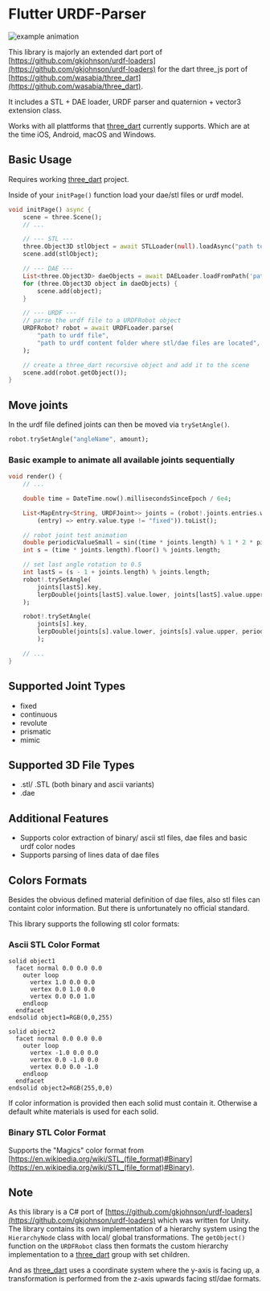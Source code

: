 # Flutter URDF-Parser

![example animation](data/animation.gif)


This library is majorly an extended dart port of [https://github.com/gkjohnson/urdf-loaders](https://github.com/gkjohnson/urdf-loaders) for the dart three_js port of [https://github.com/wasabia/three_dart](https://github.com/wasabia/three_dart).

It includes a STL + DAE loader, URDF parser and quaternion + vector3 extension class.

Works with all plattforms that [three_dart](https://github.com/wasabia/three_dart) currently supports. Which are at the time iOS, Android, macOS and Windows.

## Basic Usage
Requires working [three_dart](https://github.com/wasabia/three_dart) project.

Inside of your `initPage()` function load your dae/stl files or urdf model.

```dart
void initPage() async {
    scene = three.Scene();
    // ...

    // --- STL ---
    three.Object3D stlObject = await STLLoader(null).loadAsync("path to stl file");
    scene.add(stlObject);

    // --- DAE ---
    List<three.Object3D> daeObjects = await DAELoader.loadFromPath('path to dae file', []);
    for (three.Object3D object in daeObjects) {
        scene.add(object);
    }

    // --- URDF ---
    // parse the urdf file to a URDFRobot object
    URDFRobot? robot = await URDFLoader.parse(
        "path to urdf file",
        "path to urdf content folder where stl/dae files are located",
    );

    // create a three_dart recursive object and add it to the scene
    scene.add(robot.getObject());
}
```

## Move joints
In the urdf file defined joints can then be moved via `trySetAngle()`.
```dart
robot.trySetAngle("angleName", amount);
```

### Basic example to animate all available joints sequentially
```dart
void render() {
    // ...

    double time = DateTime.now().millisecondsSinceEpoch / 6e4;

    List<MapEntry<String, URDFJoint>> joints = (robot!.joints.entries.where(
        (entry) => entry.value.type != "fixed")).toList();

    // robot joint test animation
    double periodicValueSmall = sin((time * joints.length) % 1 * 2 * pi) / 2 + 0.5;
    int s = (time * joints.length).floor() % joints.length;

    // set last angle rotation to 0.5
    int lastS = (s - 1 + joints.length) % joints.length;
    robot!.trySetAngle(
        joints[lastS].key, 
        lerpDouble(joints[lastS].value.lower, joints[lastS].value.upper, 0.5)!,
    );

    robot!.trySetAngle(
        joints[s].key, 
        lerpDouble(joints[s].value.lower, joints[s].value.upper, periodicValueSmall)!,
        );

    // ...
}
```

## Supported Joint Types
 - fixed
 - continuous
 - revolute
 - prismatic
 - mimic

## Supported 3D File Types
 - .stl/ .STL (both binary and ascii variants)
 - .dae

## Additional Features
 - Supports color extraction of binary/ ascii stl files, dae files and basic urdf color nodes
 - Supports parsing of lines data of dae files

## Colors Formats
Besides the obvious defined material definition of dae files, also stl files can containt color information. But there is unfortunately no official standard.

This library supports the following stl color formats:

### Ascii STL Color Format
```
solid object1
  facet normal 0.0 0.0 0.0
    outer loop
      vertex 1.0 0.0 0.0
      vertex 0.0 1.0 0.0
      vertex 0.0 0.0 1.0
    endloop
  endfacet
endsolid object1=RGB(0,0,255)

solid object2
  facet normal 0.0 0.0 0.0
    outer loop
      vertex -1.0 0.0 0.0
      vertex 0.0 -1.0 0.0
      vertex 0.0 0.0 -1.0
    endloop
  endfacet
endsolid object2=RGB(255,0,0)
```

If color information is provided then each solid must contain it. Otherwise a default white materials is used for each solid.

### Binary STL Color Format
Supports the "Magics" color format from [https://en.wikipedia.org/wiki/STL_(file_format)#Binary](https://en.wikipedia.org/wiki/STL_(file_format)#Binary).

<!-- Each triangle is represented by 50 bytes:
 - **Normal vector:** The first 12 bytes (three 32-bit floating point numbers) represent the normal vector of the triangle.
 - **Vertices:** The next 36 bytes (three sets of three 32-bit floating point numbers) represent the vertices of the triangle.
 - **Attribute byte count:** The last 2 bytes (an unsigned short integer) represent the attribute byte count. In standard binary STL files, this should be set to zero and ignored. However, for binary STL files with color, these 2 bytes can be used to store color information. -->

## Note
As this library is a C# port of [https://github.com/gkjohnson/urdf-loaders](https://github.com/gkjohnson/urdf-loaders) which was written for Unity.
The library contains its own implementation of a hierarchy system using the `HierarchyNode` class with local/ global transformations.
The `getObject()` function on the `URDFRobot` class then formats the custom hierarchy implementation to a [three_dart](https://github.com/wasabia/three_dart) group with set children.

And as [three_dart](https://github.com/wasabia/three_dart) uses a coordinate system where the y-axis is facing up, a transformation is performed from the z-axis upwards facing stl/dae formats.